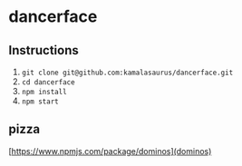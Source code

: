 # dancerface

## Instructions

1. `git clone git@github.com:kamalasaurus/dancerface.git`
2. `cd dancerface`
3. `npm install`
4. `npm start`

## pizza

[https://www.npmjs.com/package/dominos](dominos)

